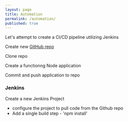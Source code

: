 ```yaml
---
layout: page
title: Automation
permalink: /automation/
published: true
---
```


Let's attempt to create a CI/CD pipeline utilizing Jenkins

Create new [GitHub repo](https://github.com/hmashaw/docker-node-jenkins)

Clone repo

Create a functionng Node application

Commit and push application to repo

### Jenkins

Create a new Jenkins Project

- configure the project to pull code from the Github repo
- Add a single build step - 'npm install'

